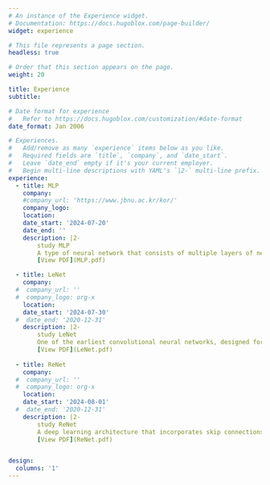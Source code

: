 ```yaml
---
# An instance of the Experience widget.
# Documentation: https://docs.hugoblox.com/page-builder/
widget: experience

# This file represents a page section.
headless: true

# Order that this section appears on the page.
weight: 20

title: Experience
subtitle:

# Date format for experience
#   Refer to https://docs.hugoblox.com/customization/#date-format
date_format: Jan 2006

# Experiences.
#   Add/remove as many `experience` items below as you like.
#   Required fields are `title`, `company`, and `date_start`.
#   Leave `date_end` empty if it's your current employer.
#   Begin multi-line descriptions with YAML's `|2-` multi-line prefix.
experience:
  - title: MLP
    company: 
    #company_url: 'https://www.jbnu.ac.kr/kor/'
    company_logo: 
    location: 
    date_start: '2024-07-20'
    date_end: ''
    description: |2-
        study MLP
        A type of neural network that consists of multiple layers of neurons, where each neuron is connected to every neuron in the previous and next layers, commonly used for supervised learning tasks.
        [View PDF](MLP.pdf)

  - title: LeNet
    company: 
  #  company_url: ''
  #  company_logo: org-x
    location: 
    date_start: '2024-07-30'
  #  date_end: '2020-12-31'
    description: |2-
        study LeNet
        One of the earliest convolutional neural networks, designed for handwritten digit recognition, featuring convolutional layers followed by subsampling and fully connected layers.
        [View PDF](LeNet.pdf)
  
  - title: ReNet
    company: 
  #  company_url: ''
  #  company_logo: org-x
    location: 
    date_start: '2024-08-01'
  #  date_end: '2020-12-31'
    description: |2-
        study ReNet
        A deep learning architecture that incorporates skip connections or shortcuts between layers, enabling the training of very deep networks by mitigating the vanishing gradient problem
        [View PDF](ReNet.pdf)


design:
  columns: '1'
---
```

